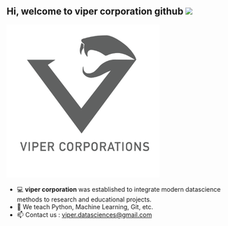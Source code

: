 ## Hi, welcome to viper corporation github  <img src="https://raw.githubusercontent.com/aemmadi/aemmadi/master/wave.gif" width="30px">

<img src="https://github.com/viper-corporation/viper-corporation/blob/main/logo.PNG" alt="logo" width="350" style="text-align:center"/>

- 💻 **viper corporation** was established to integrate modern datascience methods to research and educational projects.
- 📕 We teach Python, Machine Learning, Git, etc.
- 📫 Contact us : viper.datasciences@gmail.com

